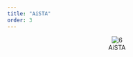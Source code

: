 ```yaml
---
title: "AiSTA"
order: 3
---
```




<center><img src="/res/images/aieda/aista.png" alt="6" style="zoom:100%;"/></center>
<center>AiSTA</center>
